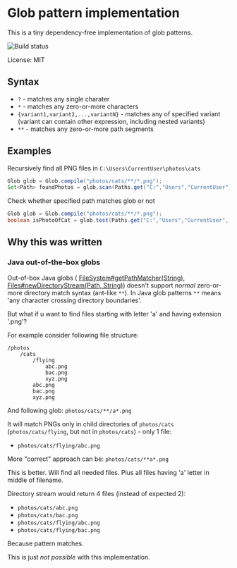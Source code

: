 # Glob pattern implementation

This is a tiny dependency-free implementation of glob patterns.

![Build status](https://travis-ci.org/acc15/glob.svg?branch=master)

License: MIT

## Syntax

* `?` - matches any single charater
* `*` - matches any zero-or-more characters
* `{variant1,variant2,...,variantN}` - matches any of specified variant 
    (variant can contain other expression, including nested variants)
* `**` - matches any zero-or-more path segments

## Examples

Recursively find all PNG files in `C:\Users\CurrentUser\photos\cats`

```Java
Glob glob = Glob.compile("photos/cats/**/*.png");
Set<Path> foundPhotos = glob.scan(Paths.get("C:","Users","CurrentUser"), TargetType.FILE);
```

Check whether specified path matches glob or not

```Java
Glob glob = Glob.compile("photos/cats/**/*.png");
boolean isPhotoOfCat = glob.test(Paths.get("C:","Users","CurrentUser", "photos", "cats", "trojan.exe"), TargetType.FILE);
```


## Why this was written
### Java out-of-the-box globs
    
Out-of-box Java globs (
    [FileSystem#getPathMatcher(String)](https://docs.oracle.com/javase/8/docs/api/java/nio/file/FileSystem.html#getPathMatcher-java.lang.String-), 
    [Files#newDirectoryStream(Path, String)](https://docs.oracle.com/javase/8/docs/api/java/nio/file/Files.html#newDirectoryStream-java.nio.file.Path-java.lang.String-)) 
doesn't support _normal_ zero-or-more directory match syntax (ant-like `**`).
In Java glob patterns `**` means 'any character crossing directory boundaries'.

But what if u want to find files starting with letter 'a' and having extension '.png'?

For example consider following file structure:

    /photos
        /cats
            /flying
                abc.png
                bac.png
                xyz.png
            abc.png
            bac.png
            xyz.png
    
And following glob: `photos/cats/**/a*.png`

It will match PNGs only in child directories of `photos/cats` (`photos/cats/flying`, but not in `photos/cats`) - only 1 file:

* `photos/cats/flying/abc.png`

More "correct" approach can be: `photos/cats/**a*.png`
    
This is better. Will find all needed files. 
Plus all files having 'a' letter in middle of filename.
    
Directory stream would return 4 files (instead of expected 2):

* `photos/cats/abc.png` 
* `photos/cats/bac.png`
* `photos/cats/flying/abc.png`
* `photos/cats/flying/bac.png`

Because pattern matches. 

This is just _not possible_ with this implementation.
    
    